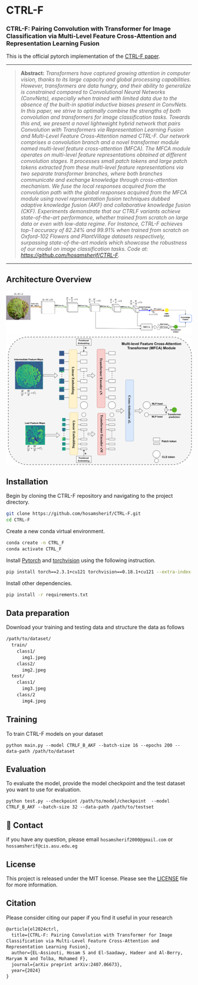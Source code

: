 # CTRL-F
### **CTRL-F: Pairing Convolution with Transformer for Image Classification via Multi-Level Feature Cross-Attention and Representation Learning Fusion**
This is the official pytorch implementation of the [CTRL-F paper](https://www.arxiv.org/abs/2407.06673).

<hr />

> **Abstract:** *Transformers have captured growing attention in computer vision, thanks to its large capacity and global processing capabilities. However, transformers are data hungry, and their ability
to generalize is constrained compared to Convolutional Neural Networks (ConvNets), especially
when trained with limited data due to the absence of the built-in spatial inductive biases present
in ConvNets. In this paper, we strive to optimally combine the strengths of both convolution
and transformers for image classification tasks. Towards this end, we present a novel lightweight
hybrid network that pairs Convolution with Transformers via Representation Learning Fusion
and Multi-Level Feature Cross-Attention named CTRL-F. Our network comprises a convolution branch and a novel transformer module named multi-level feature cross-attention (MFCA).
The MFCA module operates on multi-level feature representations obtained at different convolution stages. It processes small patch tokens and large patch tokens extracted from these
multi-level feature representations via two separate transformer branches, where both branches
communicate and exchange knowledge through cross-attention mechanism. We fuse the local responses acquired from the convolution path with the global responses acquired from the
MFCA module using novel representation fusion techniques dubbed adaptive knowledge fusion
(AKF) and collaborative knowledge fusion (CKF). Experiments demonstrate that our CTRLF variants achieve state-of-the-art performance, whether trained from scratch on large data
or even with low-data regime. For Instance, CTRL-F achieves top-1 accuracy of 82.24% and
99.91% when trained from scratch on Oxford-102 Flowers and PlantVillage datasets respectively, surpassing state-of-the-art models which showcase the robustness of our model on image
classification tasks. Code at: https://github.com/hosamsherif/CTRL-F.*
<hr />

## Architecture Overview
<div align="center">
<img src="images/CTRL-F.svg" />
</div>

<div align="center">
<img src="images/MFCA.svg" />
</div>

## Installation
Begin by cloning the CTRL-F repository and navigating to the project directory.
```bash
git clone https://github.com/hosamsherif/CTRL-F.git
cd CTRL-F
```

Create a new conda virtual environment.
```bash
conda create -n CTRL_F
conda activate CTRL_F
```

Install [Pytorch](https://pytorch.org/) and [torchvision](https://pytorch.org/vision/stable/index.html) using the following instruction.
```bash
pip install torch==2.3.1+cu121 torchvision==0.18.1+cu121 --extra-index-url https://download.pytorch.org/whl/cu121
```

Install other dependencies.
```bash
pip install -r requirements.txt
```

## Data preparation
Download your training and testing data and structure the data as follows
```bash
/path/to/dataset/
  train/
    class1/
      img1.jpeg
    class2/
      img2.jpeg
  test/
    class1/
      img3.jpeg
    class/2
      img4.jpeg
```

## Training

To train CTRL-F models on your dataset 

```shell script
python main.py --model CTRLF_B_AKF --batch-size 16 --epochs 200 --data-path /path/to/dataset
```

## Evaluation

To evaluate the model, provide the model checkpoint and the test dataset you want to use for evaluation.

```shell script
python test.py --checkpoint /path/to/model/checkpoint  --model CTRLF_B_AKF --batch-size 32 --data-path /path/to/testset
```

## 📧 Contact
if you have any question, please email `hosamsherif2000@gmail.com` or `hossamsherif@cis.asu.edu.eg`

## License
This project is released under the MIT license. Please see the [LICENSE](LICENSE) file for more information.

## Citation
Please consider citing our paper if you find it useful in your research
```
@article{el2024ctrl,
  title={CTRL-F: Pairing Convolution with Transformer for Image Classification via Multi-Level Feature Cross-Attention and Representation Learning Fusion},
  author={EL-Assiouti, Hosam S and El-Saadawy, Hadeer and Al-Berry, Maryam N and Tolba, Mohamed F},
  journal={arXiv preprint arXiv:2407.06673},
  year={2024}
}
```